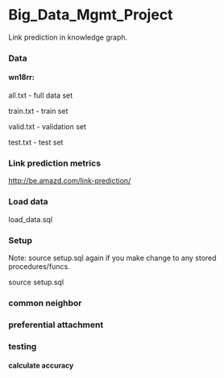 # Big_Data_Mgmt_Project
Link prediction in knowledge graph. 

### Data
#### wn18rr:

all.txt - full data set

train.txt - train set

valid.txt - validation set

test.txt - test set

### Link prediction metrics

http://be.amazd.com/link-prediction/

### Load data

load_data.sql



### Setup

Note: source setup.sql again if you make change to any stored procedures/funcs. 

source setup.sql

### common neighbor



### preferential attachment



### testing

#### calculate accuracy


